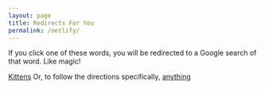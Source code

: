 ```yaml
---
layout: page
title: Redirects For You
permalink: /netlify/
---
```


If you click one of these words, you will be redirected to a Google search of that word. Like magic!

 <a href="https://spyros-for.netlify.com/netlify/kittens">Kittens</a> 
 Or, to follow the directions specifically,
 <a href="https://spyros-for.netlify.com/netlify/anything">anything</a> 
